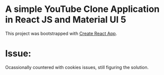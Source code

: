 # A simple YouTube Clone Application in React JS and Material UI 5

This project was bootstrapped with [Create React App](https://github.com/facebook/create-react-app).

# Issue:
Ocassionally countered with cookies issues, still figuring the solution.
